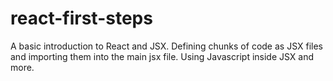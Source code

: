# react-first-steps
A basic introduction to React and JSX. Defining chunks of code as JSX files and importing them into the main jsx file. Using Javascript inside JSX and more.
